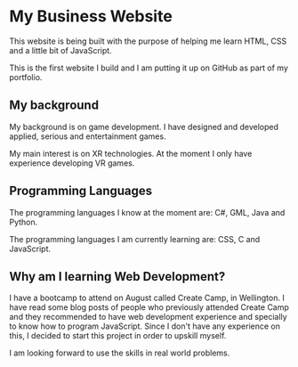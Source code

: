 # My Business Website
This website is being built with the purpose of helping me learn HTML, CSS and a little bit of JavaScript.

This is the first website I build and I am putting it up on GitHub as part of my portfolio.

## My background
My background is on game development. I have designed and developed applied, serious and entertainment games.

My main interest is on XR technologies. At the moment I only have experience developing VR games.

## Programming Languages
The programming languages I know at the moment are: C#, GML, Java and Python.

The programming languages I am currently learning are: CSS, C and JavaScript.

## Why am I learning Web Development?
I have a bootcamp to attend on August called Create Camp, in Wellington. I have read some blog posts of people who previously attended Create Camp and they recommended to have web development experience and specially to know how to program JavaScript. Since I don't have any experience on this, I decided to start this project in order to upskill myself.

I am looking forward to use the skills in real world problems.